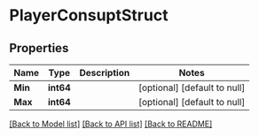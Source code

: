 # PlayerConsuptStruct

## Properties
Name | Type | Description | Notes
------------ | ------------- | ------------- | -------------
**Min** | **int64** |  | [optional] [default to null]
**Max** | **int64** |  | [optional] [default to null]

[[Back to Model list]](../README.md#documentation-for-models) [[Back to API list]](../README.md#documentation-for-api-endpoints) [[Back to README]](../README.md)



